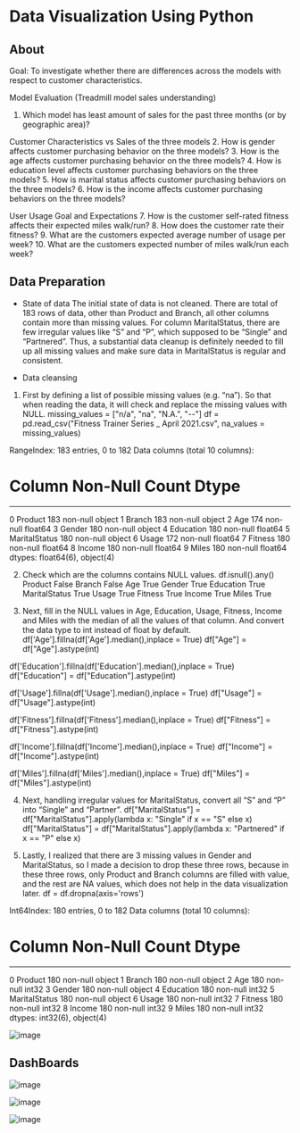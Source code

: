 # Data Visualization Using Python 

## About
Goal: To investigate whether there are differences across the models with respect to customer characteristics. 

Model Evaluation (Treadmill model sales understanding)
1. Which model has least amount of sales for the past three months (or by geographic area)? 

Customer Characteristics vs Sales of the three models
2. How is gender affects customer purchasing behavior on the three models?
3. How is the age affects customer purchasing behavior on the three models?
4. How is education level affects customer purchasing behaviors on the three models?
5. How is marital status affects customer purchasing behaviors on the three models?
6. How is the income affects customer purchasing behaviors on the three models?

User Usage Goal and Expectations
7. How is the customer self-rated fitness affects their expected miles walk/run?
8. How does the customer rate their fitness?
9. What are the customers expected average number of usage per week?
10. What are the customers expected number of miles walk/run each week?

## Data Preparation
-	State of data
The initial state of data is not cleaned. There are total of 183 rows of data, other than Product and Branch, all other columns contain more than missing values. 
For column MaritalStatus, there are few irregular values like “S” and “P”, which supposed to be “Single” and “Partnered”. Thus, a substantial data cleanup is definitely needed to fill up all missing values and make sure data in MaritalStatus is regular and consistent. 

-	Data cleansing
1.  First by defining a list of possible missing values (e.g. “na”). So that when reading the data, it will check and replace the missing values with NULL. 
missing_values = ["n/a", "na", "N.A.", "--"]
df = pd.read_csv("Fitness Trainer Series _ April 2021.csv", na_values = missing_values)

RangeIndex: 183 entries, 0 to 182
Data columns (total 10 columns):
 #   Column         Non-Null Count  Dtype  
---  ------         --------------  -----  
 0   Product        183 non-null    object 
 1   Branch         183 non-null    object 
 2   Age            174 non-null    float64
 3   Gender         180 non-null    object 
 4   Education      180 non-null    float64
 5   MaritalStatus  180 non-null    object 
 6   Usage          172 non-null    float64
 7   Fitness        180 non-null    float64
 8   Income         180 non-null    float64
 9   Miles          180 non-null    float64
dtypes: float64(6), object(4)

2. Check which are the columns contains NULL values.
df.isnull().any()
Product          False
Branch           False
Age               True
Gender            True
Education         True
MaritalStatus     True
Usage             True
Fitness           True
Income            True
Miles             True

3. Next, fill in the NULL values in Age, Education, Usage, Fitness, Income and Miles with the median of all the values of that column.
And convert the data type to int instead of float by default.
df['Age'].fillna(df['Age'].median(),inplace = True)
df["Age"] = df["Age"].astype(int) 

df['Education'].fillna(df['Education'].median(),inplace = True)
df["Education"] = df["Education"].astype(int)

df['Usage'].fillna(df['Usage'].median(),inplace = True)
df["Usage"] = df["Usage"].astype(int)

df['Fitness'].fillna(df['Fitness'].median(),inplace = True)
df["Fitness"] = df["Fitness"].astype(int)

df['Income'].fillna(df['Income'].median(),inplace = True)
df["Income"] = df["Income"].astype(int)

df['Miles'].fillna(df['Miles'].median(),inplace = True)
df["Miles"] = df["Miles"].astype(int)

4. Next, handling irregular values for MaritalStatus, convert all “S” and “P” into “Single” and “Partner”.
df["MaritalStatus"] = df["MaritalStatus"].apply(lambda x: "Single" if x == "S" else x)
df["MaritalStatus"] = df["MaritalStatus"].apply(lambda x: "Partnered" if x == "P" else x)

5. Lastly, I realized that there are 3 missing values in Gender and MaritalStatus, so I made a decision to drop these three rows, because in these three rows, only Product and Branch columns are filled with value, and the rest are NA values, which does not help in the data visualization later. 
df = df.dropna(axis='rows')




Int64Index: 180 entries, 0 to 182
Data columns (total 10 columns):
 #   Column         Non-Null Count  Dtype 
---  ------         --------------  ----- 
 0   Product        180 non-null    object
 1   Branch         180 non-null    object
 2   Age            180 non-null    int32 
 3   Gender         180 non-null    object
 4   Education      180 non-null    int32 
 5   MaritalStatus  180 non-null    object
 6   Usage          180 non-null    int32 
 7   Fitness        180 non-null    int32 
 8   Income         180 non-null    int32 
 9   Miles          180 non-null    int32 
dtypes: int32(6), object(4)

![image](https://user-images.githubusercontent.com/73086331/144264806-a99d5546-474d-4689-808f-d77d1b9e2d7c.png)

## DashBoards
![image](https://user-images.githubusercontent.com/73086331/144264902-4c08bc94-eb4f-4199-8ceb-27048f80d4e9.png)

![image](https://user-images.githubusercontent.com/73086331/144264922-973dfdc8-67e4-4861-966e-02102fec6cf4.png)

![image](https://user-images.githubusercontent.com/73086331/144264942-d27a9ee5-6e00-4ee3-9cd6-e148694f3b74.png)

 
